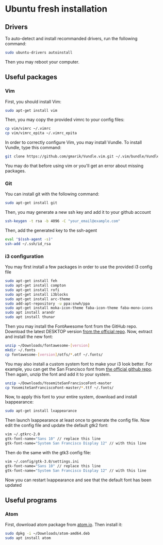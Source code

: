 # Ubuntu fresh installation

## Drivers

To auto-detect and install recommanded drivers, run the following command:
```bash
sudo ubuntu-drivers autoinstall
```
Then you may reboot your computer.

## Useful packages

### Vim

First, you should install Vim:
```bash
sudo apt-get install vim
```

Then, you may copy the provided vimrc to your config files:
```bash
cp vim/vimrc ~/.vimrc
cp vim/vimrc_epita ~/.vimrc_epita
```

In order to correctly configure Vim, you may install Vundle. To install Vundle, type this command:
```bash
git clone https://github.com/gmarik/Vundle.vim.git ~/.vim/bundle/Vundle.vim
```
You may do that before using vim or you'll get an error about missing packages.

### Git

You can install git with the following command:
```bash
sudo apt-get install git
```

Then, you may generate a new ssh key and add it to your github account
```bash
ssh-keygen -t rsa -b 4096 -C "your_email@example.com"
```
Then, add the generated key to the ssh-agent
```bash
eval "$(ssh-agent -s)"
ssh-add ~/.ssh/id_rsa
```

### i3 configuration

You may first install a few packages in order to use the provided i3 config file
```bash
sudo apt-get install feh
sudo apt-get install compton
sudo apt-get install rofi
sudo apt-get install i3blocks
sudo apt-get install arc-theme
sudo add-apt-repository -u ppa:snwh/ppa
sudo apt-get install moka-icon-theme faba-icon-theme faba-mono-icons
sudo apt install arandr
sudo apt install thunar
```

Then you may install the FontAwesome font from the GitHub repo. Download the latest DESKTOP version [from the official repo](https://github.com/FortAwesome/Font-Awesome/releases).
Now, extract and install the new font:
```bash
unzip ~/Downloads/fontawesome-[version]
mkdir ~/.fonts
cp fontawesome-[version]/otfs/*.otf ~/.fonts/
```

You may also install a custom system font to make your i3 look better. For example, you can get the San Francisco font from [the official github repo](https://github.com/supermarin/YosemiteSanFranciscoFont). Then again, unzip the font and add it to your system.
```bash
unzip ~/Downloads/YosemiteSanFranciscoFont-master
cp YosemiteSanFranciscoFont-master/*.ttf ~/.fonts/
```

Now, to apply this font to your entire system, download and install lxappearance:
```bash
sudo apt-get install lxappearance
```

Then launch lxappearance at least once to generate the config file. Now edit the config file and update the default gtk2 font:
```bash
vim ~/.gtkrc-2.0
gtk-font-name="Sans 10" // replace this line
gtk-font-name="System San Francisco Display 12" // with this line
```

Then do the same with the gtk3 config file:
```bash
vim ~/.config/gtk-3.0/settings.ini
gtk-font-name="Sans 10" // replace this line
gtk-font-name="System San Francisco Display 12" // with this line
```

Now you can restart lxappearance and see that the default font has been updated

## Useful programs

### Atom

First, download atom package from [atom.io](https://atom.io/).
Then install it:
```bash
sudo dpkg -i ~/Downloads/atom-amd64.deb
sudo apt install atom
```

